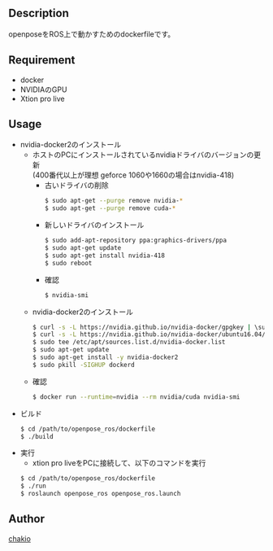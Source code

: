 ## Description
openposeをROS上で動かすためのdockerfileです。

## Requirement
* docker
* NVIDIAのGPU
* Xtion pro live

## Usage
* nvidia-docker2のインストール 
    * ホストのPCにインストールされているnvidiaドライバのバージョンの更新  
        (400番代以上が理想 geforce 1060や1660の場合はnvidia-418)
        * 古いドライバの削除
            ```sh
            $ sudo apt-get --purge remove nvidia-*
            $ sudo apt-get --purge remove cuda-*
        * 新しいドライバのインストール
            ```sh
            $ sudo add-apt-repository ppa:graphics-drivers/ppa
            $ sudo apt-get update
            $ sudo apt-get install nvidia-418
            $ sudo reboot
        * 確認
            ```sh 
            $ nvidia-smi
    * nvidia-docker2のインストール
        ```sh 
        $ curl -s -L https://nvidia.github.io/nvidia-docker/gpgkey | \sudo apt-key add -
        $ curl -s -L https://nvidia.github.io/nvidia-docker/ubuntu16.04/amd64/nvidia-docker.list | \
        $ sudo tee /etc/apt/sources.list.d/nvidia-docker.list
        $ sudo apt-get update
        $ sudo apt-get install -y nvidia-docker2
        $ sudo pkill -SIGHUP dockerd
    * 確認
        ```sh 
        $ docker run --runtime=nvidia --rm nvidia/cuda nvidia-smi
* ビルド
    ```sh 
    $ cd /path/to/openpose_ros/dockerfile
    $ ./build
* 実行   
    * xtion pro liveをPCに接続して、以下のコマンドを実行
    ```sh 
    $ cd /path/to/openpose_ros/dockerfile
    $ ./run
    $ roslaunch openpose_ros openpose_ros.launch
## Author
[chakio](https://github.com/chakio)